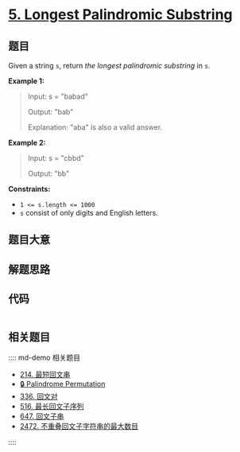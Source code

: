 # [5. Longest Palindromic Substring](https://leetcode.com/problems/longest-palindromic-substring)

## 题目

Given a string `s`, return _the longest_ _palindromic_ _substring_ in `s`.



**Example 1:**

> Input: s = "babad"
> 
> Output: "bab"
> 
> Explanation: "aba" is also a valid answer.

**Example 2:**

> Input: s = "cbbd"
> 
> Output: "bb"

**Constraints:**

  * `1 <= s.length <= 1000`
  * `s` consist of only digits and English letters.


## 题目大意

## 解题思路

## 代码

```javascript

```

## 相关题目

:::: md-demo 相关题目
- [214. 最短回文串](https://leetcode.com/problems/shortest-palindrome)
- [🔒 Palindrome Permutation](https://leetcode.com/problems/palindrome-permutation)
- [336. 回文对](https://leetcode.com/problems/palindrome-pairs)
- [516. 最长回文子序列](https://leetcode.com/problems/longest-palindromic-subsequence)
- [647. 回文子串](https://leetcode.com/problems/palindromic-substrings)
- [2472. 不重叠回文子字符串的最大数目](https://leetcode.com/problems/maximum-number-of-non-overlapping-palindrome-substrings)

::::

